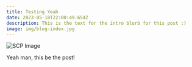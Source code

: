 ```yaml
---
title: Testing Yeah
date: 2023-05-18T22:00:49.654Z
description: This is the text for the intro blurb for this post :)
image: img/blog-index.jpg
---
```

![SCP Image](img/ar6afdt.png "SCP")

Y﻿eah man, this be the post!